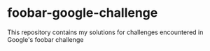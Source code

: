 # foobar-google-challenge
This repository contains my solutions for challenges encountered in Google's foobar challenge
